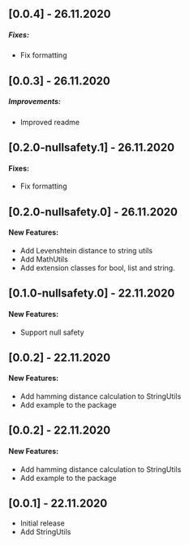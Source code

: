 ## [0.0.4] - 26.11.2020

##### Fixes: 
* Fix formatting

## [0.0.3] - 26.11.2020

##### Improvements: 
* Improved readme

## [0.2.0-nullsafety.1] - 26.11.2020

#### Fixes: 
* Fix formatting

## [0.2.0-nullsafety.0] - 26.11.2020

#### New Features: 
* Add Levenshtein distance to string utils
* Add MathUtils
* Add extension classes for bool, list and string.

## [0.1.0-nullsafety.0] - 22.11.2020

#### New Features: 
* Support null safety

## [0.0.2] - 22.11.2020

#### New Features: 
* Add hamming distance calculation to StringUtils
* Add example to the package

## [0.0.2] - 22.11.2020

#### New Features: 
* Add hamming distance calculation to StringUtils
* Add example to the package

## [0.0.1] - 22.11.2020

* Initial release
* Add StringUtils
